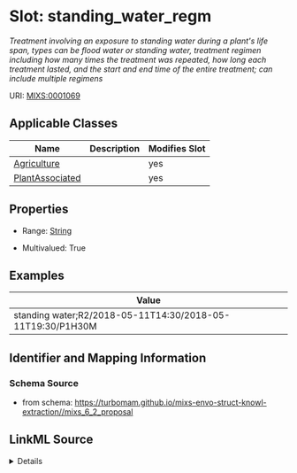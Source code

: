 # Slot: standing_water_regm


_Treatment involving an exposure to standing water during a plant's life span, types can be flood water or standing water, treatment regimen including how many times the treatment was repeated, how long each treatment lasted, and the start and end time of the entire treatment; can include multiple regimens_



URI: [MIXS:0001069](https://w3id.org/mixs/0001069)



<!-- no inheritance hierarchy -->




## Applicable Classes

| Name | Description | Modifies Slot |
| --- | --- | --- |
[Agriculture](Agriculture.md) |  |  yes  |
[PlantAssociated](PlantAssociated.md) |  |  yes  |







## Properties

* Range: [String](String.md)

* Multivalued: True






## Examples

| Value |
| --- |
| standing water;R2/2018-05-11T14:30/2018-05-11T19:30/P1H30M |

## Identifier and Mapping Information







### Schema Source


* from schema: https://turbomam.github.io/mixs-envo-struct-knowl-extraction//mixs_6_2_proposal




## LinkML Source

<details>
```yaml
name: standing_water_regm
description: Treatment involving an exposure to standing water during a plant's life
  span, types can be flood water or standing water, treatment regimen including how
  many times the treatment was repeated, how long each treatment lasted, and the start
  and end time of the entire treatment; can include multiple regimens
title: standing water regimen
notes:
- regimen
- water
examples:
- value: standing water;R2/2018-05-11T14:30/2018-05-11T19:30/P1H30M
from_schema: https://turbomam.github.io/mixs-envo-struct-knowl-extraction//mixs_6_2_proposal
rank: 1000
slot_uri: MIXS:0001069
multivalued: true
alias: standing_water_regm
domain_of:
- Agriculture
- PlantAssociated
range: string

```
</details>
